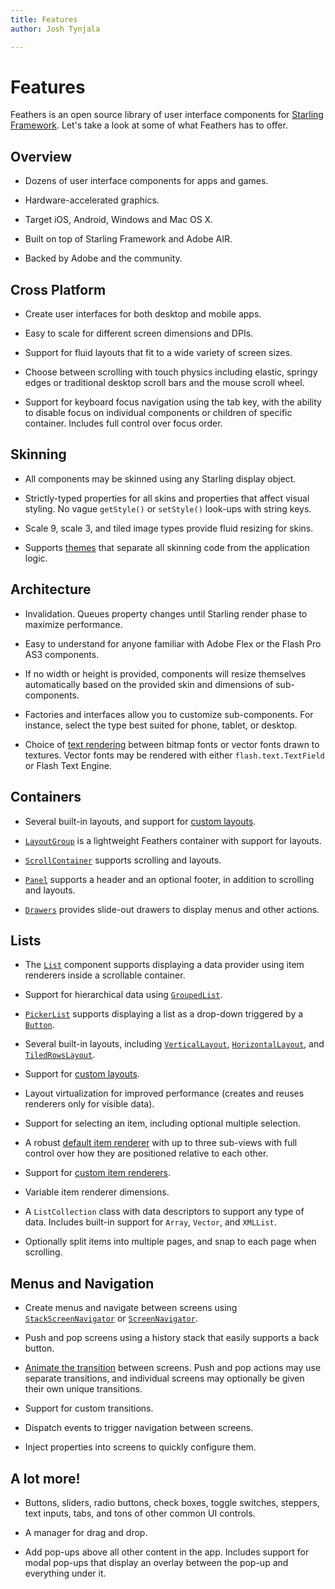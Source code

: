 ```yaml
---
title: Features  
author: Josh Tynjala

---
```

# Features

Feathers is an open source library of user interface components for [Starling Framework](http://gamua.com/starling/). Let's take a look at some of what Feathers has to offer.

## Overview

-   Dozens of user interface components for apps and games.

-   Hardware-accelerated graphics.

-   Target iOS, Android, Windows and Mac OS X.

-   Built on top of Starling Framework and Adobe AIR.

-   Backed by Adobe and the community.

## Cross Platform

-   Create user interfaces for both desktop and mobile apps.

-   Easy to scale for different screen dimensions and DPIs.

-   Support for fluid layouts that fit to a wide variety of screen sizes.

-   Choose between scrolling with touch physics including elastic, springy edges or traditional desktop scroll bars and the mouse scroll wheel.

-   Support for keyboard focus navigation using the tab key, with the ability to disable focus on individual components or children of specific container. Includes full control over focus order.

## Skinning

-   All components may be skinned using any Starling display object.

-   Strictly-typed properties for all skins and properties that affect visual styling. No vague `getStyle()` or `setStyle()` look-ups with string keys.

-   Scale 9, scale 3, and tiled image types provide fluid resizing for skins.

-   Supports [themes](themes.html) that separate all skinning code from the application logic.

## Architecture

-   Invalidation. Queues property changes until Starling render phase to maximize performance.

-   Easy to understand for anyone familiar with Adobe Flex or the Flash Pro AS3 components.

-   If no width or height is provided, components will resize themselves automatically based on the provided skin and dimensions of sub-components.

-   Factories and interfaces allow you to customize sub-components. For instance, select the type best suited for phone, tablet, or desktop.

-   Choice of [text rendering](text-renderers.html) between bitmap fonts or vector fonts drawn to textures. Vector fonts may be rendered with either `flash.text.TextField` or Flash Text Engine.

## Containers

-   Several built-in layouts, and support for [custom layouts](custom-layouts.html).

-   [`LayoutGroup`](layout-group.html) is a lightweight Feathers container with support for layouts.

-   [`ScrollContainer`](scroll-container.html) supports scrolling and layouts.

-   [`Panel`](panel.html) supports a header and an optional footer, in addition to scrolling and layouts.

-   [`Drawers`](drawers.html) provides slide-out drawers to display menus and other actions.

## Lists

-   The [`List`](list.html) component supports displaying a data provider using item renderers inside a scrollable container.

-   Support for hierarchical data using [`GroupedList`](grouped-list.html).

-   [`PickerList`](picker-list.html) supports displaying a list as a drop-down triggered by a [`Button`](button.html).

-   Several built-in layouts, including [`VerticalLayout`](vertical-layout.html), [`HorizontalLayout`](horizontal-layout.html), and [`TiledRowsLayout`](tiled-rows-layout.html).

-   Support for [custom layouts](custom-layouts.html).

-   Layout virtualization for improved performance (creates and reuses renderers only for visible data).

-   Support for selecting an item, including optional multiple selection.

-   A robust [default item renderer](default-item-renderers.html) with up to three sub-views with full control over how they are positioned relative to each other.

-   Support for [custom item renderers](item-renderers.html).

-   Variable item renderer dimensions.

-   A `ListCollection` class with data descriptors to support any type of data. Includes built-in support for `Array`, `Vector`, and `XMLList`.

-   Optionally split items into multiple pages, and snap to each page when scrolling.

## Menus and Navigation

-   Create menus and navigate between screens using [`StackScreenNavigator`](stack-screen-navigator.html) or [`ScreenNavigator`](screen-navigator.html).

-   Push and pop screens using a history stack that easily supports a back button.

-   [Animate the transition](transitions.html) between screens. Push and pop actions may use separate transitions, and individual screens may optionally be given their own unique transitions.

-   Support for custom transitions.

-   Dispatch events to trigger navigation between screens.
    
-   Inject properties into screens to quickly configure them.

## A lot more!

-   Buttons, sliders, radio buttons, check boxes, toggle switches, steppers, text inputs, tabs, and tons of other common UI controls.

-   A manager for drag and drop.

-   Add pop-ups above all other content in the app. Includes support for modal pop-ups that display an overlay between the pop-up and everything under it.